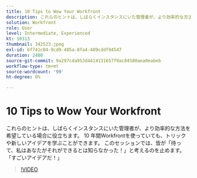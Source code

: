 ```yaml
---
title: 10 Tips to Wow Your Workfront
description: これらのヒントは、しばらくインスタンスにいた管理者が、より効率的な方法を希望している場合に役立ちます。
solution: Workfront
role: User
level: Intermediate, Experienced
kt: 10313
thumbnail: 342523.jpeg
exl-id: bf741c04-9cd9-485a-8fa4-409cddf94547
duration: 2480
source-git-commit: 9a297cda953d4414131657f9ac84580aea0eabeb
workflow-type: tm+mt
source-wordcount: '99'
ht-degree: 0%

---
```


# 10 Tips to Wow Your Workfront

これらのヒントは、しばらくインスタンスにいた管理者が、より効率的な方法を希望している場合に役立ちます。 10 年間Workfrontを使っていても、トリックや新しいアイデアを学ぶことができます。 このセッションでは、皆が「待って、私はあなたがそれができるとは知らなかった！」と考えるのを止めます。 「すごいアイデアだ！」

>[!VIDEO](https://video.tv.adobe.com/v/342523/?quality=12&learn=on)
